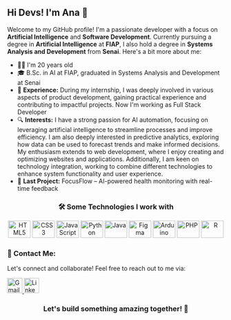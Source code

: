 <h2 align="left">Hi Devs! I'm Ana 👋</h2>

<p align="left">Welcome to my GitHub profile! I'm a passionate developer with a focus on <strong>Artificial Intelligence</strong> and <strong>Software Development</strong>. Currently pursuing a degree in <strong>Artificial Intelligence</strong> at <strong>FIAP</strong>, I also hold a degree in <strong>Systems Analysis and Development</strong> from <strong>Senai</strong>. Here's a bit more about me:</p>

<ul align="left">
  <li>👩‍💻 I'm 20 years old</li>
  <li>🎓 B.Sc. in AI at FIAP, graduated in Systems Analysis and Development at Senai</li>
  <li>💼 <strong>Experience:</strong> During my internship, I was deeply involved in various aspects of product development, gaining practical experience and contributing to impactful projects. Now I'm working as Full Stack Developer</li>
  <li>🔍 <strong>Interests:</strong> I have a strong passion for AI automation, focusing on leveraging artificial intelligence to streamline processes and improve efficiency. I am also deeply interested in predictive analytics, exploring how data can be used to forecast trends and make informed decisions. My enthusiasm extends to web development, where I enjoy creating and optimizing websites and applications. Additionally, I am keen on technology integration, working to combine different technologies to enhance system functionality and user experience.</li>
  <li>🌟 <strong>Last Project:</strong> FocusFlow – AI-powered health monitoring with real-time feedback</li>
</ul>


<h3 align="center">🛠️ Some Technologies I work with</h3>

<div align="center" style="margin-bottom: 20px;">
  <img src="https://cdn.jsdelivr.net/gh/devicons/devicon/icons/html5/html5-original.svg" height="40" width="52" alt="HTML5" />
  <img src="https://cdn.jsdelivr.net/gh/devicons/devicon/icons/css3/css3-original.svg" height="40" width="52" alt="CSS3" />
  <img src="https://cdn.jsdelivr.net/gh/devicons/devicon/icons/javascript/javascript-original.svg" height="40" width="52" alt="JavaScript" />
  <img src="https://cdn.jsdelivr.net/gh/devicons/devicon/icons/python/python-original.svg" height="40" width="52" alt="Python" />
  <img src="https://cdn.jsdelivr.net/gh/devicons/devicon/icons/java/java-original.svg" height="40" width="52" alt="Java" />
  <img src="https://cdn.jsdelivr.net/gh/devicons/devicon/icons/figma/figma-original.svg" height="40" width="52" alt="Figma" />
  <img src="https://cdn.jsdelivr.net/gh/devicons/devicon/icons/arduino/arduino-original.svg" height="40" width="52" alt="Arduino" />
  <img src="https://cdn.jsdelivr.net/gh/devicons/devicon/icons/php/php-original.svg" height="40" width="52" alt="PHP" />
  <img src="https://cdn.jsdelivr.net/gh/devicons/devicon/icons/r/r-original.svg" height="40" width="52" alt="R" />
</div>

### 💬 Contact Me:

<p align="left">Let's connect and collaborate! Feel free to reach out to me via:</p>

<a href="mailto:anaoliveira4267@gmail.com" target="_blank">
  <img src="https://img.shields.io/static/v1?message=Gmail&logo=gmail&label=&color=D14836&logoColor=white&labelColor=&style=flat" height="35" alt="Gmail" />
</a>
<a href="https://www.linkedin.com/in/ana-ara%C3%BAjo-677592212" target="_blank">
  <img src="https://img.shields.io/static/v1?message=LinkedIn&logo=linkedin&label=&color=0077B5&logoColor=white&labelColor=&style=flat" height="35" alt="LinkedIn" />
</a>

<h3 align="center">Let's build something amazing together! 🚀</h3>
